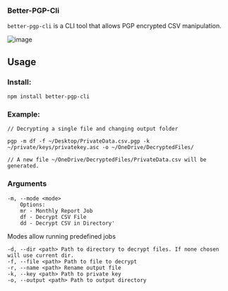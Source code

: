 ### Better-PGP-Cli


`better-pgp-cli` is a CLI tool that allows PGP encrypted CSV manipulation.

![image](https://github.com/jwtly10/better-pgp-cli/assets/39057715/66f96abc-83f2-488e-ac81-a88286b60495)


## Usage

### Install:

    npm install better-pgp-cli

### Example:
 
    // Decrypting a single file and changing output folder

    pgp -m df -f ~/Desktop/PrivateData.csv.pgp -k ~/private/keys/privatekey.asc -o ~/OneDrive/DecryptedFiles/
    
    // A new file ~/OneDrive/DecryptedFiles/PrivateData.csv will be generated.


### Arguments

    -m, --mode <mode>
        Options:
        mr - Monthly Report Job
        df - Decrypt CSV File
        dd - Decrypt CSV in Directory'
        
Modes allow running predefined jobs  
        
        
    -d, --dir <path> Path to directory to decrypt files. If none chosen will use current dir.
    -f, --file <path> Path to file to decrypt
    -r, --name <path> Rename output file
    -k, --key <path> Path to private key
    -o, --output <path> Path to output directory


